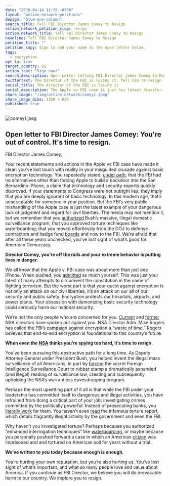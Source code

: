```yaml
---
date: "2016-04-14 11:28 -0500"
layout: "action-network-petitions"
design: "blue-one-column"
search_title: Tell FBI Director James Comey to Resign
action_network_petition_slug: resign
action_network_title: Tell FBI Director James Comey to Resign
headline: Tell FBI Director James Comey to Resign
petition_title: ""
petition_copy: Sign to add your name to the open letter below.
tags:
  - encryption
opt_in: true
target_country: US
action_text: "Sign now!"
search_description: Open Letter telling FBI Director James Comey to Resign
twittertext: The Director of the FBI is losing it. Tell him to resign
social_title: The director of the FBI is losing it
social_description: The Apple vs FBI case is just his latest disaster. James Comey is out of control.
share_image: "/img/action-network/comey1.jpeg"
share_image_dims: 1160 x 629
published: true
---
```

![comey1.jpeg]({{site.baseurl}}/img/action-network/comey1.jpeg)

## Open letter to FBI Director James Comey: You're out of control. It's time to resign.

FBI Director James Comey,

Your recent statements and actions in the Apple vs FBI case have made it clear: you’ve lost touch with reality in your misguided crusade against basic encryption technology. You repeatedly stated, [under oath](http://www.slate.com/blogs/future_tense/2016/03/01/fbi_director_comey_seemed_lost_at_congressional_hearing_about_apple_iphone.html), that the FBI had no alternatives other than forcing Apple to build a backdoor into the San Bernardino iPhone, a claim that technology and security experts quickly disproved.
If your statements to Congress were not outright lies, they imply that you are deeply ignorant of basic technology. In this modern age, that’s unacceptable for someone in your position.
But the FBI’s very public mishandling of the Apple case is just the latest example of your dangerous lack of judgment and regard for civil liberties. The media may not mention it, but we remember that you [authorized](http://www.theguardian.com/commentisfree/2013/may/30/james-comey-fbi-bush-nsa) Bush’s massive, illegal domestic surveillance program; that you approved torture techniques like waterboarding; that you moved effortlessly from the DOJ to defense contractors and hedge fund [boards](http://www.abajournal.com/news/article/lockheeds_gc_jumps_to_hedge_fund/) and now to the FBI. We’re afraid that after all these years unchecked, you’ve lost sight of what’s good for American Democracy.

**Director Comey, you’re off the rails and your extreme behavior is putting lives in danger.**

We all know that the Apple v. FBI case was about more than just one iPhone. When pushed, you [admitted](https://www.theguardian.com/technology/2016/feb/25/fbi-director-james-comey-apple-encryption-case-legal-precedent) as much yourself. This was just your latest of many attempts to circumvent the constitution in the name of fighting terrorism. But the worst part is that your quest against encryption is not only an attack on our civil liberties, it’s an attack on our all of our security and public safety. Encryption protects our hospitals, airports, and power plants. Your obsession with demonizing basic security technology could seriously harm our national security.

We’re not the only people who are concerned for you. [Current](https://theintercept.com/2016/01/21/nsa-chief-stakes-out-pro-encryption-position-in-contrast-to-fbi/) and [former](http://money.cnn.com/2016/01/13/technology/nsa-michael-hayden-encryption/index.html) NSA directors have spoken out against you. NSA Director Adm. Mike Rogers has called the FBI’s campaign against encryption a “[waste of time.](https://youtu.be/wnTGO6OFgCo?t=25m30s)” Rogers believes that end-to-end encryption is foundational to this country’s future.

**When even the [NSA](http://www.thensavideo.com/) thinks you’re spying too hard, it’s time to resign.**

You’ve been pursuing this destructive path for a long time. As Deputy Attorney General under President Bush, you helped invent the illegal mass surveillance of all Americans, in part by [forcing](http://www.salon.com/2014/08/14/george_w_bushs_false_heroes_the_real_story_of_a_secret_washington_sham/) the secret Foreign Intelligence Surveillance Court to rubber stamp a dramatically expanded (and illegal) reading of surveillance law, creating and subsequently upholding the NSA’s warrantless eavesdropping program.

Perhaps the most upsetting part of it all is that while the FBI under your leadership has committed itself to dangerous and illegal activities, you have refrained from doing a critical part of your job: investigating crimes committed by the politically powerful. Instead of prosecuting banks, you [literally work](http://blogs.wsj.com/corruption-currents/2013/01/30/hsbc-names-james-comey-to-the-board/) for them. You haven't even [read](https://www.emptywheel.net/2015/03/12/jim-comeys-learned-helplessness-about-the-torture-report/) the infamous torture report, which details flagrantly illegal activity by the government and even the FBI.

Why haven’t you investigated torture? Perhaps because you authorized “enhanced interrogation techniques” like [waterboarding](http://articles.latimes.com/2013/jul/16/opinion/la-ed-comey-confirmation-fbi-20130716), or maybe because you personally pushed forward a case in which an American [citizen](http://www.thenation.com/article/more-questions-james-comey/) was imprisoned and and tortured on American soil for years without a trial.

**We’ve written to you today because enough is enough.**

You’re hurting your own reputation, but you’re also hurting us. You’ve lost sight of what’s important, and what so many people love and value about America. If you continue as FBI Director, we believe you will do irrevocable harm to our country. We implore you to resign.
